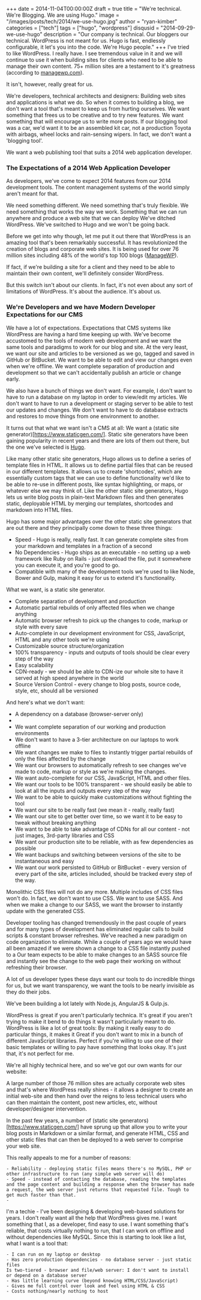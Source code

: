 +++
date = 2014-11-04T00:00:00Z
draft = true
title = "We're technical. We're Blogging. We are using Hugo."
image = "/images/posts/tech/2014/we-use-hugo.jpg"
author = "ryan-kimber"
categories = ["tech"]
tags = ["hugo", "wordpress"]
disqusid = "2014-09-29-we-use-hugo"
description = "Our company is technical. Our bloggers our technical. WordPress is not meant for us. Hugo is fast, endlessly configurable, it let's you into the code. We're Hugo people."
+++
I've tried to like WordPress. I really have. I see tremendous value in it and we will continue to use it when building sites for clients who need to be able to manage their own content. 75+ million sites are a testament to it's greatness (according to [managewp.com](http://managewp.com/14-surprising-statisics-about-wordpress-usage)).

It isn't, however, really great for us.

We're developers, technical architects and designers: Building web sites and applications is what we do. So when it comes to building a blog, we don't want a tool that's meant to keep us from hurting ourselves. We want something that frees us to be creative and to try new features. We want something that will encourage us to write more posts. If our blogging tool was a car, we'd want it to be an assembled kit car, not a production Toyota with airbags, wheel locks and rain-sensing wipers. In fact, we don't want a 'blogging tool'. 

We want a web publishing tool that suits a 2014 web application developer.
 
### The Expectations of a 2014 Web Application Developer
 
As developers, we've come to expect 2014 features from our 2014 development tools. The content management systems of the world simply aren't meant for that.

We need something different. We need something that's truly flexible. We need something that works the way we work. Something that we can run anywhere and produce a web site that we can deploy 
We've ditched WordPress. We've switched to Hugo and we won't be going back. 

Before we get into why though, let me put it out there that WordPress is an amazing tool that's been remarkably successful. It has revolutionized the creation of blogs and corporate web sites. It is being used for over 76 million sites including 48% of the world's top 100 blogs ([ManageWP](http://managewp.com/14-surprising-statisics-about-wordpress-usage)).

If fact, if we're building a site for a client and they need to be able to maintain their own content, we'll definitely consider WordPress.

But this switch isn't about our clients. In fact, it's not even about any sort of limitations of WordPress. It's about the audience. It's about us.

### We're Developers and we have Modern Developer Expectations for our CMS

We have a lot of expectations. Expectations that CMS systems like WordPress are having a hard time keeping up with. We've become accustomed to the tools of modern web development and we want the same tools and paradigms to work for our blog and site. At the very least, we want our site and articles to be versioned as we go, tagged and saved in GitHub or BitBucket. We want to be able to edit and view our changes even when we're offline. We want complete separation of production and development so that we can't accidentally publish an article or change early.  

We also have a bunch of things we don't want. For example, I don't want to have to run a database on my laptop in order to view/edit my articles. We don't want to have to run a development or staging server to be able to test our updates and changes. We don't want to have to do database extracts and restores to move things from one environment to another.

It turns out that what we want isn't a CMS at all: We want a (static site generator)[https://www.staticgen.com/]. Static site generators have been gaining popularity in recent years and there are lots of them out there, but the one we've selected is [Hugo](http://www.gohugo.io).

Like many other static site generators, Hugo allows us to define a series of template files in HTML. It allows us to define partial files that can be reused in our different templates. It allows us to create 'shortcodes', which are essentially custom tags that we can use to define functionality we'd like to be able to re-use in different posts, like syntax highlighting, or maps, or whatever else we may think of. Like the other static site generators, Hugo lets us write blog posts in plain-text Markdown files and then generates static, deployable HTML by merging our templates, shortcodes and markdown into HTML files. 

Hugo has some major advantages over the other static site generators that are out there and they principally come down to these three things:

- Speed - Hugo is really, really fast. It can generate complete sites from your markdown and templates in a fraction of a second
- No Dependencies - Hugo ships as an executable - no setting up a web framework like Ruby on Rails - just download the file, put it somewhere you can execute it, and you're good to go. 
- Compatible with many of the development tools we're used to like Node, Bower and Gulp, making it easy for us to extend it's functionality. 

What we want, is a static site generator. 

- Complete separation of development and production
- Automatic partial rebuilds of only affected files when we change anything
- Automatic browser refresh to pick up the changes to code, markup or style with every save
- Auto-complete in our development environment for CSS, JavaScript, HTML and any other tools we're using
- Customizable source structure/organization
- 100% transparency - inputs and outputs of tools should be clear every step of the way
- Easy scalability
- CDN-ready - we should be able to CDN-ize our whole site to have it served at high speed anywhere in the world
- Source Version Control - every change to blog posts, source code, style, etc, should all be versioned 


And here's what we don't want:

- A dependency on a database (browser-server only)
- 
- We want complete separation of our working and production environments
- We don't want to have a 3-tier architecture on our laptops to work offline
- We want changes we make to files to instantly trigger partial rebuilds of only the files affected by the change
- We want our browsers to automatically refresh to see changes we've made to code, markup or style as we're making the changes.
- We want auto-complete for our CSS, JavaScript, HTML and other files.
- We want our tools to be 100% transparent - we should easily be able to look at all the inputs and outputs every step of the way
- We want to be able to quickly make customizations without fighting the tool
- We want our site to be really fast (we mean it - really, really fast)
- We want our site to get better over time, so we want it to be easy to tweak without breaking anything
- We want to be able to take advantage of CDNs for all our content - not just images, 3rd-party libraries and CSS
- We want our production site to be reliable, with as few dependencies as possible
- We want backups and switching between versions of the site to be instantaneous and easy
- We want our work persisted to GitHub or BitBucket - every version of every part of the site, articles included, should be tracked every step of the way.


Monolithic CSS files will not do any more. Multiple includes of CSS files won't do. In fact, we don't want to use CSS. We want to use SASS. And when we make a change to our SASS, we want the browser to instantly update with the generated CSS.

Developer tooling has changed tremendously in the past couple of years and for many types of development has eliminated regular calls to build scripts & constant browser refreshes. We've reached a new paradigm on code organization  to eliminate. While a couple of years ago we would have all been amazed if we were shown a change to a CSS file instantly pushed to a  Our team expects to be able to make changes to an SASS source file and instantly see the change to the web page their working on without refreshing their browser.

A lot of us developer types these days want our tools to do incredible things for us, but we want transparency, we want the tools to be nearly invisible as they do their jobs. 
 
We've been building a lot lately with Node.js, AngularJS & Gulp.js. 

WordPress is great if you aren't particularly technica. It's great if you aren't trying to make it bend to do things it wasn't particularly meant to do. WordPress is like a lot of great tools: By making it really easy to do particular things, it makes it Great if you don't want to mix in a bunch of different JavaScript libraries. Perfect if you're willing to use one of their basic templates or willing to pay have something that looks okay. It's just that, it's not perfect for me.

We're all highly technical here, and so we've got our own wants for our website:



A large number of those 76 million sites are actually corporate web sites and that's where WordPress really shines - it allows a designer to create an initial web-site and then hand over the reigns to less technical users who can then maintain the content, post new articles, etc, without developer/designer intervention.

In the past few years, a number of (static site generators)[https://www.staticgen.com/] have sprung up that allow you to write your blog posts in Markdown or a similar format, and generate HTML, CSS and other static files that can then be deployed to a web server to comprise your web site.

This really appeals to me for a number of reasons: 
    
    - Reliability - deploying static files means there's no MySQL, PHP or other infrastructure to run (any simple web server will do)
    - Speed - instead of contacting the database, reading the templates and the page content and building a response when the browser has made a request, the web server just returns that requested file. Tough to get much faster than that.
    - 
I'm a techie - I've been designing & developing web-based solutions for years. I don't really want all the help that WordPress gives me. I want something that I, as a developer, find easy to use. I want something that's reliable, that costs virtually nothing to run, that I can work on offline and without dependencies like MySQL. Since this is starting to look like a list, what I want is a tool that: 

    - I can run on my laptop or desktop
    - Has zero production dependencies - no database server - just static files
    Is two-tiered - browser and file/web server: I don't want to install or depend on a database server
    - Has little learning curve (beyond knowing HTML/CSS/JavaScript)
    - Gives me full control over look and feel using HTML & CSS
    - Costs nothing/nearly nothing to host